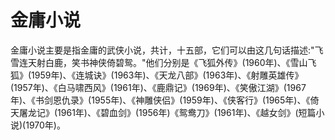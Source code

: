 # 金庸小说
金庸小说主要是指金庸的武侠小说，共计，十五部，它们可以由这几句话描述:"飞雪连天射白鹿，笑书神侠倚碧鸳。"他们分别是《飞狐外传》(1960年)、《雪山飞狐》(1959年)、《连城诀》(1963年)、《天龙八部》(1963年)、《射雕英雄传》(1957年)、《白马啸西风》(1961年)、《鹿鼎记》(1969年)、《笑傲江湖》(1967年)、《书剑恩仇录》(1955年)、《神雕侠侣》(1959年)、《侠客行》(1965年)、《倚天屠龙记》(1961年)、《碧血剑》(1956年)《鸳鸯刀》(1961年)、《越女剑》(短篇小说)(1970年)。
